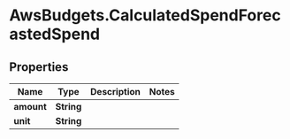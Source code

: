 # AwsBudgets.CalculatedSpendForecastedSpend

## Properties

Name | Type | Description | Notes
------------ | ------------- | ------------- | -------------
**amount** | **String** |  | 
**unit** | **String** |  | 


